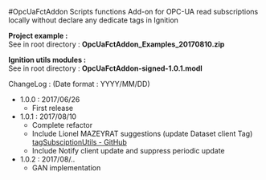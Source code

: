 #OpcUaFctAddon
Scripts functions Add-on for OPC-UA read subscriptions locally without declare any dedicate tags in Ignition

<b>Project example :<br></b>
See in root directory : <b>OpcUaFctAddon_Examples_20170810.zip</b>

<b>Ignition utils modules :<br></b>
See in root directory : <b>OpcUaFctAddon-signed-1.0.1.modl</b>


<p>ChangeLog : (Date format : YYYY/MM/DD)
<ul>
    <li>1.0.0 : 2017/06/26<br>
        <ul><li>First release</li></ul>
    <li>1.0.1 : 2017/08/10<br>
        <ul><li>Complete refactor</li></ul>
        <ul><li>Include Lionel MAZEYRAT suggestions (update Dataset client Tag) <a href="https://github.com/IgnitionModuleDevelopmentCommunity/tagSubscriptionUtils">tagSubsciptionUtils - GitHub</a></li></li></ul>
        <ul><li>Include Notify client update and suppress periodic update</li></li></ul>
    <li>1.0.2 : 2017/08/..<br>
        <ul><li>GAN implementation</li></ul>
</ul>
</p>